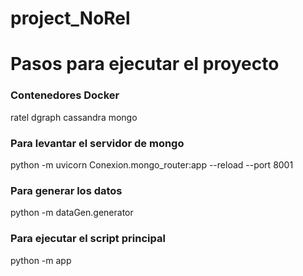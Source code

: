 # project_NoRel

# Pasos para ejecutar el proyecto 

### Contenedores Docker
ratel
dgraph
cassandra
mongo

### Para levantar el servidor de mongo
python -m uvicorn Conexion.mongo_router:app --reload --port 8001

### Para generar los datos
python -m dataGen.generator

### Para ejecutar el script principal
python -m app